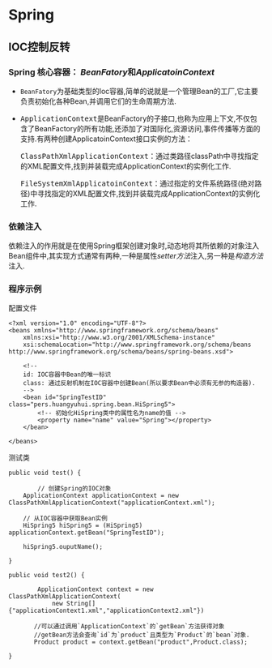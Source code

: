 # Spring
## IOC控制反转
### Spring 核心容器： *BeanFatory*和*ApplicatoinContext*

- `BeanFatory`为基础类型的Ioc容器,简单的说就是一个管理Bean的工厂,它主要负责初始化各种Bean,并调用它们的生命周期方法.

- <kbd>ApplicationContext</kbd>是BeanFactory的子接口,也称为应用上下文,不仅包含了BeanFactory的所有功能,还添加了对国际化,资源访问,事件传播等方面的支持.有两种创建ApplicatoinContext接口实例的方法：

     <kbd>ClassPathXmlApplicationContext</kbd>：通过类路径classPath中寻找指定的XML配置文件,找到并装载完成ApplicationContext的实例化工作.

     <kbd>FileSystemXmlApplicatoinContext</kbd>：通过指定的文件系统路径(绝对路径)中寻找指定的XML配置文件,找到并装载完成ApplicationContext的实例化工作.


### 依赖注入
依赖注入的作用就是在使用Spring框架创建对象时,动态地将其所依赖的对象注入Bean组件中,其实现方式通常有两种,一种是属性*setter方法*注入,另一种是*构造方法*注入.


### 程序示例

配置文件
```
<?xml version="1.0" encoding="UTF-8"?>
<beans xmlns="http://www.springframework.org/schema/beans"
	xmlns:xsi="http://www.w3.org/2001/XMLSchema-instance"
	xsi:schemaLocation="http://www.springframework.org/schema/beans http://www.springframework.org/schema/beans/spring-beans.xsd">
	
	<!--
	id: IOC容器中Bean的唯一标识
	class: 通过反射机制在IOC容器中创建Bean(所以要求Bean中必须有无参的构造器).
	-->
	<bean id="SpringTestID" class="pers.huangyuhui.spring.bean.HiSpring5">
		<!-- 初始化HiSpring类中的属性名为name的值 -->
		<property name="name" value="Spring"></property>
	</bean>

</beans>
```
测试类
```
public void test() {
		
        // 创建Spring的IOC对象
	ApplicationContext applicationContext = new ClassPathXmlApplicationContext("applicationContext.xml");

	// 从IOC容器中获取Bean实例
	HiSpring5 hiSpring5 = (HiSpring5) applicationContext.getBean("SpringTestID");
        
	hiSpring5.ouputName();

}

public void test2() {
		
        ApplicationContext context = new ClassPathXmlApplicationContext(
            new String[]{"applicationContext1.xml","applicationContext2.xml"})

       //可以通过调用`ApplicationContext`的`getBean`方法获得对象
       //getBean方法会查询`id`为`product`且类型为`Product`的`bean`对象.
       Product product = context.getBean("product",Product.class);

}

```	
